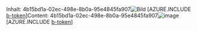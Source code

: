 <span data-ttu-id="0fdf0-101">Inhalt: 4b15bd1a-02ec-498e-8b0a-95e4845fa907![Bild](381dec4c-82d3-4177-8c50-7aefdd9f64f5.png)
[AZURE.INCLUDE [b-token](d5a5cf22-f5eb-4e52-af8d-5fb671e63cb3.md)]</span><span class="sxs-lookup"><span data-stu-id="0fdf0-101">Content: 4b15bd1a-02ec-498e-8b0a-95e4845fa907![image](381dec4c-82d3-4177-8c50-7aefdd9f64f5.png)
[AZURE.INCLUDE [b-token](d5a5cf22-f5eb-4e52-af8d-5fb671e63cb3.md)]</span></span>
